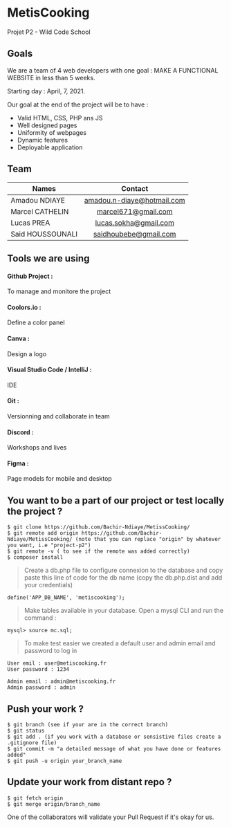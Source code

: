 # MetisCooking
Projet P2 - Wild Code School

## Goals
We are a team of 4 web developers with one goal : MAKE A FUNCTIONAL WEBSITE in less than 5 weeks.

Starting day : April, 7, 2021.

Our goal at the end of the project will be to have :

- Valid HTML, CSS, PHP ans JS 
- Well designed pages
- Uniformity of webpages
- Dynamic features 
- Deployable application


## Team

| Names  | Contact |
| ------------- |:-------------:|
| Amadou NDIAYE      | amadou.n-diaye@hotmail.com     |
| Marcel CATHELIN     | marcel671@gmail.com     |
| Lucas PREA |    lucas.sokha@gmail.com   |
| Said HOUSSOUNALI |    saidhoubebe@gmail.com   |

## Tools we are using

#### Github Project : 
To manage and monitore the project
#### Coolors.io :
Define a color panel

#### Canva : 
Design a logo

#### Visual Studio Code / IntelliJ : 
IDE

#### Git : 
Versionning and collaborate in team

#### Discord : 
Workshops and lives

#### Figma : 
Page models for mobile and desktop

## You want to be a part of our project or test locally  the project ?

```
$ git clone https://github.com/Bachir-Ndiaye/MetissCooking/
$ git remote add origin https://github.com/Bachir-Ndiaye/MetissCooking/ (note that you can replace "origin" by whatever you want, i.e "project-p2")
$ git remote -v ( to see if the remote was added correctly)
$ composer install
```
> Create a db.php file to configure connexion to the database and copy paste this line of code for the db name (copy the db.php.dist and add your credentials) 

```
define('APP_DB_NAME', 'metiscooking');

```
> Make tables available in your database. Open a mysql CLI and run the command :

```
mysql> source mc.sql;
```
> To make test easier we created a default user and admin email and password to log in
```
User emil : user@metiscooking.fr
User password : 1234

Admin email : admin@metiscooking.fr
Admin password : admin
```
## Push your work ?

```
$ git branch (see if your are in the correct branch)
$ git status
$ git add . (if you work with a database or sensistive files create a .gitignore file)
$ git commit -m "a detailed message of what you have done or features added"
$ git push -u origin your_branch_name

```
## Update your work from distant repo ?

```
$ git fetch origin
$ git merge origin/branch_name 

```
One of the collaborators will validate your Pull Request if it's okay for us.
